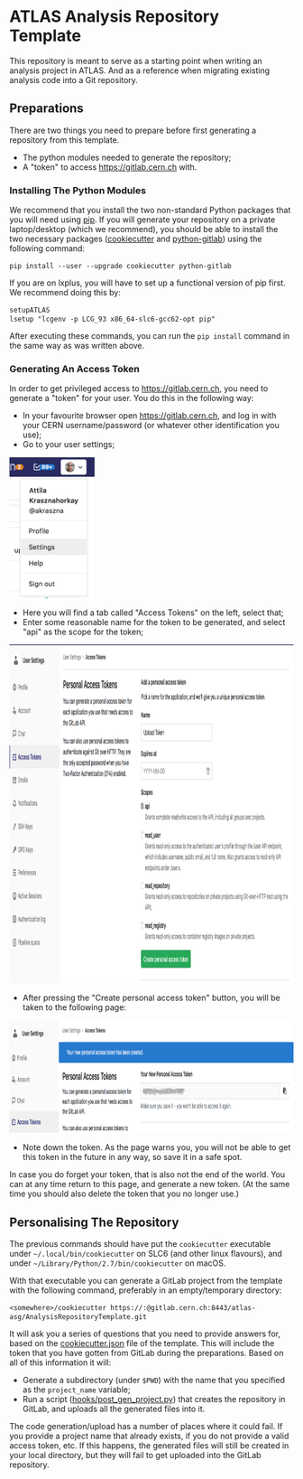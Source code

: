 # ATLAS Analysis Repository Template

This repository is meant to serve as a starting point when writing an
analysis project in ATLAS. And as a reference when migrating existing
analysis code into a Git repository.

## Preparations

There are two things you need to prepare before first generating a
repository from this template.
  - The python modules needed to generate the repository;
  - A "token" to access https://gitlab.cern.ch with.

### Installing The Python Modules

We recommend that you install the two non-standard Python packages
that you will need using [pip](https://pypi.org/project/pip/). If you
will generate your repository on a private laptop/desktop (which we
recommend), you should be able to install the two necessary packages
([cookiecutter](https://cookiecutter.readthedocs.io/) and
[python-gitlab](https://python-gitlab.readthedocs.io/en/stable/))
using the following command:

```
pip install --user --upgrade cookiecutter python-gitlab
```

If you are on lxplus, you will have to set up a functional version of
pip first. We recommend doing this by:

```
setupATLAS
lsetup "lcgenv -p LCG_93 x86_64-slc6-gcc62-opt pip"
```

After executing these commands, you can run the `pip install` command
in the same way as was written above.

### Generating An Access Token

In order to get privileged access to https://gitlab.cern.ch, you need
to generate a "token" for your user. You do this in the following way:
  - In your favourite browser open https://gitlab.cern.ch, and log in
    with your CERN username/password (or whatever other identification
    you use);
  - Go to your user settings;

<img src="images/gitlab_user_settings.png"
     alt="User settings in GitLab"
     height="250px" />

  - Here you will find a tab called "Access Tokens" on the left,
    select that;
  - Enter some reasonable name for the token to be generated, and
    select "api" as the scope for the token;

<img src="images/gitlab_create_access_token.png"
     alt="Page for creating a new access token"
     height="600px" />

  - After pressing the "Create personal access token" button, you will
    be taken to the following page:

<img src="images/gitlab_save_access_token.png"
     alt="Page for creating a new access token"
     height="200px" />

  - Note down the token. As the page warns you, you will not be able
    to get this token in the future in any way, so save it in a safe
    spot.

In case you do forget your token, that is also not the end of the
world. You can at any time return to this page, and generate a new
token. (At the same time you should also delete the token that you no
longer use.)

## Personalising The Repository

The previous commands should have put the `cookiecutter` executable
under `~/.local/bin/cookiecutter` on SLC6 (and other linux flavours),
and under `~/Library/Python/2.7/bin/cookiecutter` on macOS.

With that executable you can generate a GitLab project from the
template with the following command, preferably in an empty/temporary
directory:

```
<somewhere>/cookiecutter https://:@gitlab.cern.ch:8443/atlas-asg/AnalysisRepositoryTemplate.git
```

It will ask you a series of questions that you need to provide answers
for, based on the [cookiecutter.json](cookiecutter.json) file of the
template. This will include the token that you have gotten from GitLab
during the preparations. Based on all of this information it will:
  - Generate a subdirectory (under `$PWD`) with the name that you
    specified as the `project_name` variable;
  - Run a script
    ([hooks/post_gen_project.py](hooks/post_gen_project.py)) that
    creates the repository in GitLab, and uploads all the generated
    files into it.

The code generation/upload has a number of places where it could
fail. If you provide a project name that already exists, if you do not
provide a valid access token, etc. If this happens, the generated
files will still be created in your local directory, but they will
fail to get uploaded into the GitLab repository.
